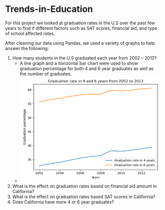 # Trends-in-Education
For this project we looked at graduation rates in the U.S over the past few years to find if different factors such as SAT scores, financial aid, and type of school affected rates.

After cleaning our data using Pandas, we used a variety of graphs to help answer the following:
1. How many students in the U.S graduated each year from 2002 – 2013?
   - A line graph and a horizontal bar chart were used to show graduation percentage for both 4 and 6 year graduates as well as the number of graduates.
   - ![GradLineChart](/Images/Graduation_rate_in_4_and_6_years_from_2002_to_2013.png)
2. What is the effect on graduation rates based on financial aid amount in California?
3. What is the effect on graduation rates based SAT scores in California?
4. Does California have more 4 or 6 year graduates?
